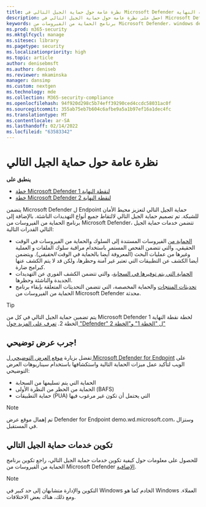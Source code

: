 ```yaml
---
title: نظرة عامة حول حماية الجيل التالي في Microsoft Defender لنقطة النهاية
description: احصل على نظرة عامة حول حماية الجيل التالي في Microsoft Defender لنقطة النهاية. تعزيز محيط الأمان للشبكة باستخدام حماية الجيل التالي المصممة لالتقاط جميع أنواع التهديدات الناشئة.
keywords: برنامج الحماية من الفيروسات من Microsoft Defender، windows defender، مكافحة البرامج الضارة، الفيروسات، البرامج الضارة، التهديدات، الكشف، الحماية، الأمان
ms.prod: m365-security
ms.mktglfcycl: manage
ms.sitesec: library
ms.pagetype: security
ms.localizationpriority: high
ms.topic: article
author: denisebmsft
ms.author: deniseb
ms.reviewer: mkaminska
manager: dansimp
ms.custom: nextgen
ms.technology: mde
ms.collection: M365-security-compliance
ms.openlocfilehash: 94f920d298c5b74eff39290ced4ccdc58031ac0f
ms.sourcegitcommit: 355ab75eb7b604c6afbe9a5a1b97ef16a1dec4fc
ms.translationtype: MT
ms.contentlocale: ar-SA
ms.lasthandoff: 02/14/2022
ms.locfileid: "63583342"
---
```

# <a name="next-generation-protection-overview"></a>نظرة عامة حول حماية الجيل التالي

**ينطبق على**
- [خطة Microsoft Defender لنقطة النهاية 1](https://go.microsoft.com/fwlink/p/?linkid=2154037)
- [خطة Microsoft Defender لنقطة النهاية 2](https://go.microsoft.com/fwlink/p/?linkid=2154037)

يتضمن Microsoft Defender ل Endpoint حماية الجيل التالي لتعزيز محيط الأمان للشبكة. تم تصميم حماية الجيل التالي لالتقاط جميع أنواع التهديدات الناشئة. بالإضافة إلى برنامج الحماية من الفيروسات من Microsoft Defender، تتضمن خدمات حماية الجيل التالي القدرات التالية:

- [الحماية من](configure-protection-features-microsoft-defender-antivirus.md) الفيروسات المستندة إلى السلوك والحماية من الفيروسات في الوقت الحقيقي، والتي تتضمن الفحص المستمر باستخدام مراقبة سلوك الملفات و العملية وغيرها من عمليات البحث (المعروفة أيضا بالحماية في الوقت *الحقيقي*). ويتضمن أيضا الكشف عن التطبيقات التي تعتبر غير آمنة وحظرها، ولكن قد لا يتم الكشف عنها كبرامج ضارة.
- [الحماية التي يتم توفيرها في السحابة](cloud-protection-microsoft-defender-antivirus.md)، والتي تتضمن الكشف الفوري عن التهديدات الجديدة والناشئة وحظرها.
- [تحديثات المنتجات](manage-updates-baselines-microsoft-defender-antivirus.md) والحماية المخصصة، التي تتضمن التحديثات المتعلقة بإبقاء برنامج الحماية من الفيروسات من Microsoft Defender محدثة.

> [!TIP]
> يتم تضمين حماية الجيل التالي في كل من Microsoft Defender لخطة نقطة النهاية 1 الخطة 2. [تعرف على المزيد حول "Defender" ل "الخطة 1" و"الخطة 2"](defender-endpoint-plan-1-2.md)

## <a name="try-a-demo"></a>جرب عرض توضيحي!

تفضل بزيارة [موقع العرض التوضيحي ل Microsoft Defender for Endpoint](https://demo.wd.microsoft.com?ocid=cx-wddocs-testground) على الويب لتأكيد عمل ميزات الحماية التالية واستكشافها باستخدام سيناريوهات العرض التوضيحي:

- الحماية التي يتم تسليمها من السحابة
- الحماية من الحظر من النظرة الأولى (BAFS)
- حماية التطبيقات (PUA) التي يحتمل أن تكون غير مرغوب فيها

> [!NOTE]
> تم إهمال موقع عرض Defender for Endpoint demo.wd.microsoft.com، وستزال في المستقبل.

## <a name="configure-next-generation-protection-services"></a>تكوين خدمات حماية الجيل التالي

للحصول على معلومات حول كيفية تكوين خدمات حماية الجيل التالي، راجع تكوين برنامج الحماية من الفيروسات من Microsoft Defender [الإضافية](configure-microsoft-defender-antivirus-features.md).

> [!NOTE]
> التكوين والإدارة متشابهان إلى حد كبير في Windows الخادم كما هو Windows العملاء. ومع ذلك، هناك بعض الاختلافات. 
